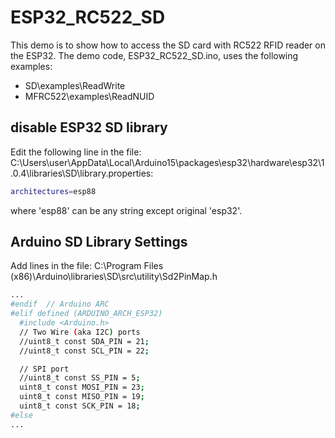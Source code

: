 # ESP32_RC522_SD
This demo is to show how to access the SD card with RC522 RFID reader on the ESP32. The demo code, ESP32_RC522_SD.ino, uses the following examples:
  - SD\examples\ReadWrite
  - MFRC522\examples\ReadNUID
## disable ESP32 SD library 
Edit the following line in the file: C:\Users\user\AppData\Local\Arduino15\packages\esp32\hardware\esp32\1.0.4\libraries\SD\library.properties:
```sh
architectures=esp88
```
where 'esp88' can be any string except original 'esp32'.

## Arduino SD Library Settings
Add lines in the file: C:\Program Files (x86)\Arduino\libraries\SD\src\utility\Sd2PinMap.h

```sh
...
#endif	// Arduino ARC
#elif defined (ARDUINO_ARCH_ESP32)
  #include <Arduino.h>
  // Two Wire (aka I2C) ports
  //uint8_t const SDA_PIN = 21;
  //uint8_t const SCL_PIN = 22;

  // SPI port
  //uint8_t const SS_PIN = 5;
  uint8_t const MOSI_PIN = 23;
  uint8_t const MISO_PIN = 19;
  uint8_t const SCK_PIN = 18;
#else
...
```
